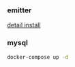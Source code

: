 

### emitter
[detail install](https://www.yuque.com/abser/process/rfwpqu)

### mysql
```bash
docker-compose up -d
```